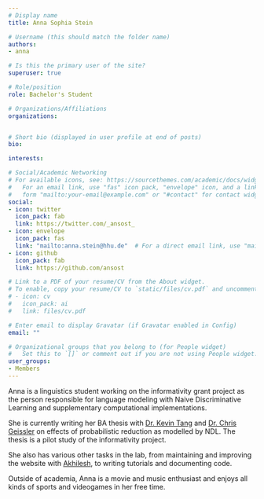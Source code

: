 ```yaml
---
# Display name
title: Anna Sophia Stein

# Username (this should match the folder name)
authors:
- anna

# Is this the primary user of the site?
superuser: true

# Role/position
role: Bachelor's Student

# Organizations/Affiliations
organizations:


# Short bio (displayed in user profile at end of posts)
bio:

interests:

# Social/Academic Networking
# For available icons, see: https://sourcethemes.com/academic/docs/widgets/#icons
#   For an email link, use "fas" icon pack, "envelope" icon, and a link in the
#   form "mailto:your-email@example.com" or "#contact" for contact widget.
social:
- icon: twitter
  icon_pack: fab
  link: https://twitter.com/_ansost_
- icon: envelope
  icon_pack: fas
  link: "mailto:anna.stein@hhu.de"  # For a direct email link, use "mailto:test@example.org".
- icon: github
  icon_pack: fab
  link: https://github.com/ansost

# Link to a PDF of your resume/CV from the About widget.
# To enable, copy your resume/CV to `static/files/cv.pdf` and uncomment the lines below.
# - icon: cv
#   icon_pack: ai
#   link: files/cv.pdf

# Enter email to display Gravatar (if Gravatar enabled in Config)
email: ""

# Organizational groups that you belong to (for People widget)
#   Set this to `[]` or comment out if you are not using People widget.
user_groups:
- Members
---
```


Anna is a linguistics student working on the informativity grant project as the person responsible for language modeling with Naive Discriminative Learning and supplementary computational implementations.

She is currently writing her BA thesis with [Dr. Kevin Tang](https://slam.phil.hhu.de/authors/kevin/) and [Dr. Chris Geissler](htps://slam.phil.hhu.de/authors/chris/) on effects of probabilistic reduction as modelled by NDL. The thesis is a pilot study of the informativity project.

 She also has various other tasks in the lab, from maintaining and improving the website with [Akhilesh](https://slam.phil.hhu.de/authors/akhilesh/), to writing tutorials and documenting code. 

Outside of academia, Anna is a movie and music enthusiast and enjoys all kinds of sports and videogames in her free time.

    
